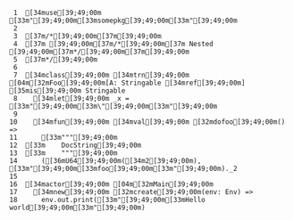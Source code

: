      1	[34muse[39;49;00m [33m"[39;49;00m[33msomepkg[39;49;00m[33m"[39;49;00m
     2
     3	[37m/*[39;49;00m[37m[39;49;00m
     4	[37m [39;49;00m[37m/*[39;49;00m[37m Nested [39;49;00m[37m*/[39;49;00m[37m[39;49;00m
     5	[37m*/[39;49;00m
     6
     7	[34mclass[39;49;00m [34mtrn[39;49;00m [04m[32mFoo[39;49;00m[A: Stringable [34mref[39;49;00m] [35mis[39;49;00m Stringable
     8	  [34mlet[39;49;00m _x = [33m"[39;49;00m[33m\"[39;49;00m[33m"[39;49;00m
     9
    10	  [34mfun[39;49;00m [34mval[39;49;00m [32mdofoo[39;49;00m() =>
    11	    [33m"""[39;49;00m
    12	[33m    DocString[39;49;00m
    13	[33m    """[39;49;00m
    14	    ([36mU64[39;49;00m([34m2[39;49;00m), [33m"[39;49;00m[33mfoo[39;49;00m[33m"[39;49;00m)._2
    15
    16	[34mactor[39;49;00m [04m[32mMain[39;49;00m
    17	  [34mnew[39;49;00m [32mcreate[39;49;00m(env: Env) =>
    18	    env.out.print([33m"[39;49;00m[33mHello world[39;49;00m[33m"[39;49;00m)
